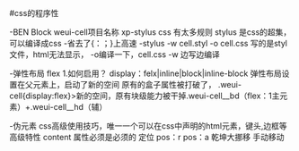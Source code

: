 #css的程序性

-BEN
Block weui-cell项目名称 xp-stylus
css 有太多规则
stylus 是css的超集，可以编译成css
-省去了{：；}上高速
-stylus -w cell.styl -o cell.css
 写的是styl文件，html无法显示，
 -o编译一下，cell.css
 -w 边写边编译

 -弹性布局 flex
 1.如何启用？
 display：felx|inline|block|inline-block
 弹性布局设置在父元素上，启动了新的空间
 原有的盒子属性被打破了，
 .weui-cell{display:flex}>新的空间，原有块级能力被干掉.weui-cell__bd（flex：1主元素）+.weui-cell__hd（辅）

 -伪元素
 css高级使用技巧，唯一一个可以在css中声明的html元素，键头,边框等高级特性
 content 属性必须是必须的
 定位 pos：r pos：a
 乾坤大挪移 手动移动